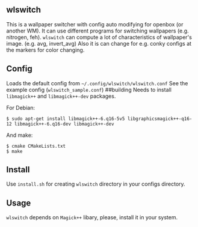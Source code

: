 ## wlswitch
This is a wallpaper switcher with config auto modifying for openbox (or another WM). It can use different programs for switching wallpapers (e.g. nitrogen, feh).
`wlswitch` can compute a lot of characteristics of wallpaper's image. (e.g. avg, invert_avg)
Also it is can change for e.g. conky configs at the markers for color changing.

## Config
Loads the default config from `~/.config/wlswitch/wlswitch.conf`
See the example config (`wlswitch_sample.conf`)
##building
Needs to install `libmagick++` and `libmagick++-dev` packages.

For Debian:
```
$ sudo apt-get install libmagick++-6.q16-5v5 libgraphicsmagick++-q16-12 libmagick++-6.q16-dev libmagick++-dev
```

And make:
```
$ cmake CMakeLists.txt
$ make
```
## Install
Use `install.sh` for creating `wlswitch` directory in your configs directory.
## Usage
`wlswitch` depends on `Magick++` libary, please, install it in your system.